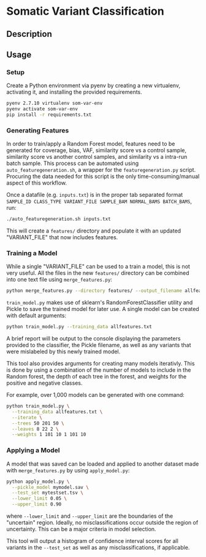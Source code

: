 # Somatic Variant Classification

## Description


## Usage

### Setup
Create a Python environment via pyenv by creating a new virtualenv, activating
it, and installing the provided requirements.
```bash
pyenv 2.7.10 virtualenv som-var-env
pyenv activate som-var-env
pip install -r requirements.txt
```

### Generating Features
In order to train/apply a Random Forest model, features need to be generated for
coverage, bias, VAF, similarity score vs a control sample, similarity score vs
another control samples, and similarity vs a intra-run batch sample. This
process can be automated using `auto_featuregeneration.sh`, a wrapper for the
`featuregeneration.py` script. Procuring the data needed for this script is the
only time-consuming/manual aspect of this workflow.

Once a datafile (e.g. `inputs.txt`) is in the proper tab separated format
`SAMPLE_ID CLASS_TYPE VARIANT_FILE SAMPLE_BAM NORMAL_BAMS BATCH_BAMS`, run:
```bash
./auto_featuregeneration.sh inputs.txt
```

This will create a `features/` directory and populate it with an updated
"VARIANT_FILE" that now includes features.

### Training a Model
While a single "VARIANT_FILE" can be used to a train a model, this is not very
useful. All the files in the new `features/` directory can be combined into one
text file using `merge_features.py`:

```bash
python merge_features.py --directory features/ --output_filename allfeatures.txt`
```

`train_model.py` makes use of sklearn's RandomForestClassifier utility and
Pickle to save the trained model for later use. A single model can be created
with default arguments:
```bash
python train_model.py --training_data allfeatures.txt
```

A brief report will be output to the console displaying the parameters provided
to the classifier, the Pickle filename, as well as any variants that were
mislabeled by this newly trained model.

This tool also provides arguments for creating many models iterativly. This is
done by using a combination of the number of models to include in the Random 
forest, the depth of each tree in the forest, and weights for the positive and
negative classes. 

For example, over 1,000 models can be generated with one command:
```bash
python train_model.py \
  --training_data allfeatures.txt \
  --iterate \
  --trees 50 201 50 \
  --leaves 8 22 2 \
  --weights 1 101 10 1 101 10
```

### Applying a Model
A model that was saved can be loaded and applied to another dataset made with
`merge_features.py` by using `apply_model.py`:
```bash
python apply_model.py \
  --pickle_model mymodel.sav \
  --test_set mytestset.tsv \
  --lower_limit 0.05 \
  --upper_limit 0.90
```
where `--lower_limit` and `--upper_limit` are the boundaries of the "uncertain"
region. Ideally, no misclassifications occur outside the region of uncertainty.
This can be a major criteria in model selection.

This tool will output a histogram of confidence interval scores for all variants
in the `--test_set` as well as any misclassifications, if applicable. 



